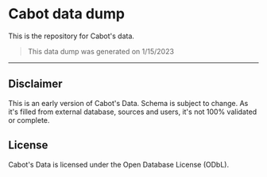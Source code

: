 # Cabot data dump
This is the repository for Cabot's data.

> This data dump was generated on 1/15/2023

---

## Disclaimer

This is an early version of Cabot's Data. Schema is subject to change. As it's filled from external database, sources and users, it's not 100% validated or complete.

## License

Cabot's Data is licensed under the Open Database License (ODbL).

